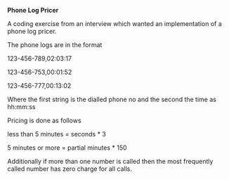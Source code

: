 **Phone Log Pricer**

A coding exercise from an interview which wanted an implementation of a phone log pricer.

The phone logs are in the format


123-456-789,02:03:17

123-456-753,00:01:52

123-456-777,00:13:02


Where the first string is the dialled phone no and the second the time as hh:mm:ss

Pricing is done as follows

less than 5 minutes = seconds * 3

5 minutes or more = partial minutes * 150


Additionally if more than one number is called then the most frequently called number has zero charge for all calls.
